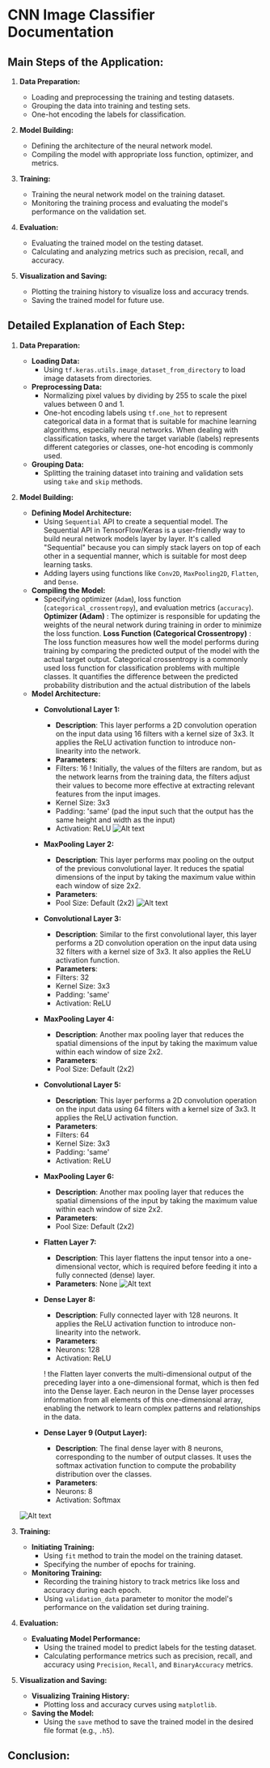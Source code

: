 # CNN Image Classifier Documentation

## Main Steps of the Application:

1. **Data Preparation:**
   - Loading and preprocessing the training and testing datasets.
   - Grouping the data into training and testing sets.
   - One-hot encoding the labels for classification.

2. **Model Building:**
   - Defining the architecture of the neural network model.
   - Compiling the model with appropriate loss function, optimizer, and metrics.

3. **Training:**
   - Training the neural network model on the training dataset.
   - Monitoring the training process and evaluating the model's performance on the validation set.

4. **Evaluation:**
   - Evaluating the trained model on the testing dataset.
   - Calculating and analyzing metrics such as precision, recall, and accuracy.

5. **Visualization and Saving:**
   - Plotting the training history to visualize loss and accuracy trends.
   - Saving the trained model for future use.

## Detailed Explanation of Each Step:

1. **Data Preparation:**
   - **Loading Data:**
     - Using `tf.keras.utils.image_dataset_from_directory` to load image datasets from directories.
   - **Preprocessing Data:**
     - Normalizing pixel values by dividing by 255 to scale the pixel values between 0 and 1.
     - One-hot encoding labels using `tf.one_hot` to represent categorical data in a format that is suitable for machine learning algorithms, especially neural networks. When dealing with classification tasks, where the target variable (labels) represents different categories or classes, one-hot encoding is commonly used. 
   - **Grouping Data:**
     - Splitting the training dataset into training and validation sets using `take` and `skip` methods.

2. **Model Building:**
   - **Defining Model Architecture:**
     - Using `Sequential` API to create a sequential model. The Sequential API in TensorFlow/Keras is a user-friendly way to build neural network models layer by layer. It's called "Sequential" because you can simply stack layers on top of each other in a sequential manner, which is suitable for most deep learning tasks.
     - Adding layers using functions like `Conv2D`, `MaxPooling2D`, `Flatten`, and `Dense`.
   - **Compiling the Model:**
     - Specifying optimizer (`Adam`), loss function (`categorical_crossentropy`), and evaluation metrics (`accuracy`).
        **Optimizer (Adam)** : The optimizer is responsible for updating the weights of the neural network during training in order to minimize the loss function.
        **Loss Function (Categorical Crossentropy)** : The loss function measures how well the model performs during training by comparing the predicted output of the model with the actual target output. Categorical crossentropy is a commonly used loss function for classification problems with multiple classes. It quantifies the difference between the predicted probability distribution and the actual distribution of the labels
   - **Model Architecture:**
        - **Convolutional Layer 1:**
            - **Description**: This layer performs a 2D convolution operation on the input data using 16 filters with a kernel size of 3x3. It applies the ReLU activation function to introduce non-linearity into the network.
            - **Parameters**:
            - Filters: 16
            ! Initially, the values of the filters are random, but as the network learns from the training data, the filters adjust their values to become more effective at extracting relevant features from the input images.
            - Kernel Size: 3x3
            - Padding: 'same' (pad the input such that the output has the same height and width as the input)
            - Activation: ReLU
            ![Alt text](./images/convolutional.png)

        - **MaxPooling Layer 2:**
            - **Description**: This layer performs max pooling on the output of the previous convolutional layer. It reduces the spatial dimensions of the input by taking the maximum value within each window of size 2x2.
            - **Parameters**:
            - Pool Size: Default (2x2)
            ![Alt text](./images/Maxpool2.png)

        - **Convolutional Layer 3:**
            - **Description**: Similar to the first convolutional layer, this layer performs a 2D convolution operation on the input data using 32 filters with a kernel size of 3x3. It also applies the ReLU activation function.
            - **Parameters**:
            - Filters: 32
            - Kernel Size: 3x3
            - Padding: 'same'
            - Activation: ReLU

        - **MaxPooling Layer 4:**
            - **Description**: Another max pooling layer that reduces the spatial dimensions of the input by taking the maximum value within each window of size 2x2.
            - **Parameters**:
            - Pool Size: Default (2x2)

        - **Convolutional Layer 5:**
            - **Description**: This layer performs a 2D convolution operation on the input data using 64 filters with a kernel size of 3x3. It applies the ReLU activation function.
            - **Parameters**:
            - Filters: 64
            - Kernel Size: 3x3
            - Padding: 'same'
            - Activation: ReLU

        - **MaxPooling Layer 6:**
            - **Description**: Another max pooling layer that reduces the spatial dimensions of the input by taking the maximum value within each window of size 2x2.
            - **Parameters**:
            - Pool Size: Default (2x2)

        - **Flatten Layer 7:**
            - **Description**: This layer flattens the input tensor into a one-dimensional vector, which is required before feeding it into a fully connected (dense) layer.
            - **Parameters**: None
            ![Alt text](./images/Flatten.png)

        - **Dense Layer 8:**
            - **Description**: Fully connected layer with 128 neurons. It applies the ReLU activation function to introduce non-linearity into the network.
            - **Parameters**:
            - Neurons: 128
            - Activation: ReLU

            ! the Flatten layer converts the multi-dimensional output of the preceding layer into a one-dimensional format, which is then fed into the Dense layer. Each neuron in the Dense layer processes information from all elements of this one-dimensional array, enabling the network to learn complex patterns and relationships in the data.
        - **Dense Layer 9 (Output Layer):**
            - **Description**: The final dense layer with 8 neurons, corresponding to the number of output classes. It uses the softmax activation function to compute the probability distribution over the classes.
            - **Parameters**:
            - Neurons: 8
            - Activation: Softmax

    ![Alt text](https://www.researchgate.net/publication/339892439/figure/fig5/AS:871189681537032@1584719214501/A-schematic-illustration-of-the-convolutional-neural-network-CNN-architecture-The.png)
3. **Training:**
   - **Initiating Training:**
     - Using `fit` method to train the model on the training dataset.
     - Specifying the number of epochs for training.
   - **Monitoring Training:**
     - Recording the training history to track metrics like loss and accuracy during each epoch.
     - Using `validation_data` parameter to monitor the model's performance on the validation set during training.

4. **Evaluation:**
   - **Evaluating Model Performance:**
     - Using the trained model to predict labels for the testing dataset.
     - Calculating performance metrics such as precision, recall, and accuracy using `Precision`, `Recall`, and `BinaryAccuracy` metrics.

5. **Visualization and Saving:**
   - **Visualizing Training History:**
     - Plotting loss and accuracy curves using `matplotlib`.
   - **Saving the Model:**
     - Using the `save` method to save the trained model in the desired file format (e.g., `.h5`).

## Conclusion:

